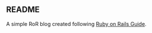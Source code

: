 ## README

A simple RoR blog created following [Ruby on Rails Guide](https://guides.rubyonrails.org/getting_started.html).

